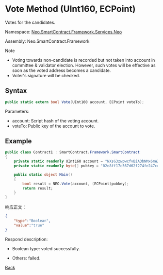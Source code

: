 # Vote Method (UInt160, ECPoint)

Votes for the candidates.

Namespace: [Neo.SmartContract.Framework.Services.Neo](../../neo.md)

Assembly: Neo.SmartContract.Framework

> [!Note]
>
> - Voting towards non-candidate is recorded but not taken into account in committee & validator election. However, such votes will be effective as soon as the voted address becomes a candidate.
> - Voter's signature will be checked. 

## Syntax

```c#
public static extern bool Vote(UInt160 account, ECPoint voteTo);
```

Parameters:

- account: Script hash of the voting account.
- voteTo: Public key of the account to vote.

## Example

```c#
public class Contract1 : SmartContract.Framework.SmartContract
{
    private static readonly UInt160 account = "NXsG3zwpwcfvBiA3bNMx6mWZGEro9ZqTqM".ToScriptHash();
    private static readonly byte[] pubkey = "02e8ff17c567d62f274fe247cc884a2a6cd3b8fd0d779a8c5856289a560accacb4".HexToBytes();

    public static object Main()
    {
        bool result = NEO.Vote(account, (ECPoint)pubkey);
        return result;
    }
}
```

响应正文：

```json
{
	"type":"Boolean",
	"value":"true"
}
```

Respond description:

- Boolean type: voted successfully.

- Others: failed.

[Back](../Neo.md)